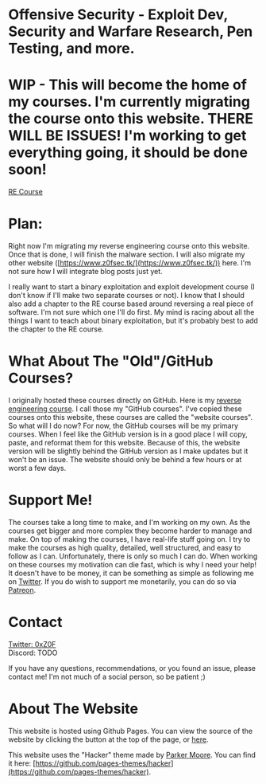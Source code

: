 # Offensive Security - Exploit Dev, Security and Warfare Research, Pen Testing, and more.

# WIP - This will become the home of my courses. I'm currently migrating the course onto this website. THERE WILL BE ISSUES! I'm working to get everything going, it should be done soon!

[RE Course](/Z0FCourse_ReverseEngineering/README.md)

# Plan:
Right now I'm migrating my reverse engineering course onto this website. Once that is done, I will finish the malware section. I will also migrate my other website ([https://www.z0fsec.tk/](https://www.z0fsec.tk/)) here. I'm not sure how I will integrate blog posts just yet.

I really want to start a binary exploitation and exploit development course (I don't know if I'll make two separate courses or not). I know that I should also add a chapter to the RE course based around reversing a real piece of software. I'm not sure which one I'll do first. My mind is racing about all the things I want to teach about binary exploitation, but it's probably best to add the chapter to the RE course.

# What About The "Old"/GitHub Courses?
I originally hosted these courses directly on GitHub. Here is my [reverse engineering course](https://github.com/0xZ0F/Z0FCourse_ReverseEngineering). I call those my "GitHub courses". I've copied these courses onto this website, these courses are called the "website courses". So what will I do now? For now, the GitHub courses will be my primary courses. When I feel like the GitHub version is in a good place I will copy, paste, and reformat them for this website. Because of this, the website version will be slightly behind the GitHub version as I make updates but it won't be an issue. The website should only be behind a few hours or at worst a few days.

# Support Me!
The courses take a long time to make, and I'm working on my own. As the courses get bigger and more complex they become harder to manage and make. On top of making the courses, I have real-life stuff going on. I try to make the courses as high quality, detailed, well structured, and easy to follow as I can. Unfortunately, there is only so much I can do. When working on these courses my motivation can die fast, which is why I need your help! It doesn't have to be money, it can be something as simple as following me on [Twitter](https://twitter.com/0xZ0F). If you do wish to support me monetarily, you can do so via [Patreon](https://www.patreon.com/z0f).

# Contact
[Twitter: 0xZ0F](https://twitter.com/0xZ0F)  
Discord: TODO

If you have any questions, recommendations, or you found an issue, please contact me! I'm not much of a social person, so be patient ;)

# About The Website
This website is hosted using Github Pages. You can view the source of the website by clicking the button at the top of the page, or [here](https://github.com/0xZ0F/0xZ0F.github.io).

This website uses the "Hacker" theme made by [Parker Moore](https://github.com/parkr). You can find it here: [https://github.com/pages-themes/hacker](https://github.com/pages-themes/hacker).